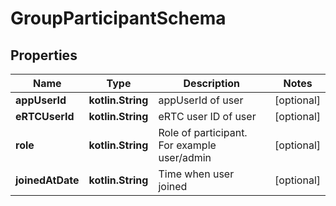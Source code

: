 
# GroupParticipantSchema

## Properties
Name | Type | Description | Notes
------------ | ------------- | ------------- | -------------
**appUserId** | **kotlin.String** | appUserId of user |  [optional]
**eRTCUserId** | **kotlin.String** | eRTC user ID of user |  [optional]
**role** | **kotlin.String** | Role of participant. For example user/admin |  [optional]
**joinedAtDate** | **kotlin.String** | Time when user joined |  [optional]



